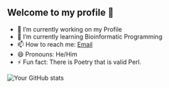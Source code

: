 ## Welcome to my profile 👋

- 🔭 I’m currently working on my Profile
- 🌱 I’m currently learning Bioinformatic Programming
- 📫 How to reach me: [Email](mailto:adicarlisle@gmail.com)
- 😄 Pronouns: He/Him
- ⚡ Fun fact: There is Poetry that is valid Perl.

![Your GitHub stats](https://github-readme-stats.vercel.app/api?username=adicarlisle)
